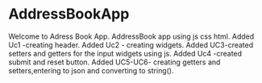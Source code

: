# AddressBookApp
Welcome to Adress Book App.
AddressBook app using js css html.
Added Uc1 -creating header.
Added Uc2 - creating widgets.
Added UC3-created setters and getters for the input widgets using js.
Added Uc4 -created submit and reset button.
Added UC5-UC6- creating getters and setters,entering to json and converting to string().
